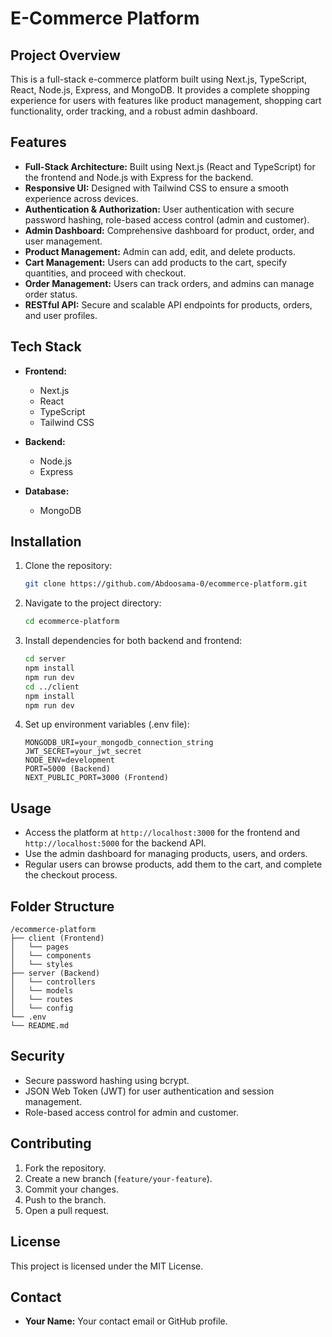 # E-Commerce Platform

## Project Overview

This is a full-stack e-commerce platform built using Next.js, TypeScript, React, Node.js, Express, and MongoDB. It provides a complete shopping experience for users with features like product management, shopping cart functionality, order tracking, and a robust admin dashboard.

## Features

* **Full-Stack Architecture:** Built using Next.js (React and TypeScript) for the frontend and Node.js with Express for the backend.
* **Responsive UI:** Designed with Tailwind CSS to ensure a smooth experience across devices.
* **Authentication & Authorization:** User authentication with secure password hashing, role-based access control (admin and customer).
* **Admin Dashboard:** Comprehensive dashboard for product, order, and user management.
* **Product Management:** Admin can add, edit, and delete products.
* **Cart Management:** Users can add products to the cart, specify quantities, and proceed with checkout.
* **Order Management:** Users can track orders, and admins can manage order status.
* **RESTful API:** Secure and scalable API endpoints for products, orders, and user profiles.

## Tech Stack

* **Frontend:**

  * Next.js
  * React
  * TypeScript
  * Tailwind CSS
* **Backend:**

  * Node.js
  * Express
* **Database:**

  * MongoDB

## Installation

1. Clone the repository:

   ```bash
   git clone https://github.com/Abdoosama-0/ecommerce-platform.git
   ```

2. Navigate to the project directory:

   ```bash
   cd ecommerce-platform
   ```

3. Install dependencies for both backend and frontend:

   ```bash
   cd server
   npm install
   npm run dev
   cd ../client
   npm install
   npm run dev
   ```

4. Set up environment variables (.env file):

   ```
   MONGODB_URI=your_mongodb_connection_string
   JWT_SECRET=your_jwt_secret
   NODE_ENV=development
   PORT=5000 (Backend)
   NEXT_PUBLIC_PORT=3000 (Frontend)
   ```

## Usage

* Access the platform at `http://localhost:3000` for the frontend and `http://localhost:5000` for the backend API.
* Use the admin dashboard for managing products, users, and orders.
* Regular users can browse products, add them to the cart, and complete the checkout process.

## Folder Structure

```
/ecommerce-platform
├── client (Frontend)
│   └── pages
│   └── components
│   └── styles
├── server (Backend)
│   └── controllers
│   └── models
│   └── routes
│   └── config
└── .env
└── README.md
```

## Security

* Secure password hashing using bcrypt.
* JSON Web Token (JWT) for user authentication and session management.
* Role-based access control for admin and customer.

## Contributing

1. Fork the repository.
2. Create a new branch (`feature/your-feature`).
3. Commit your changes.
4. Push to the branch.
5. Open a pull request.

## License

This project is licensed under the MIT License.

## Contact

* **Your Name:** Your contact email or GitHub profile.
